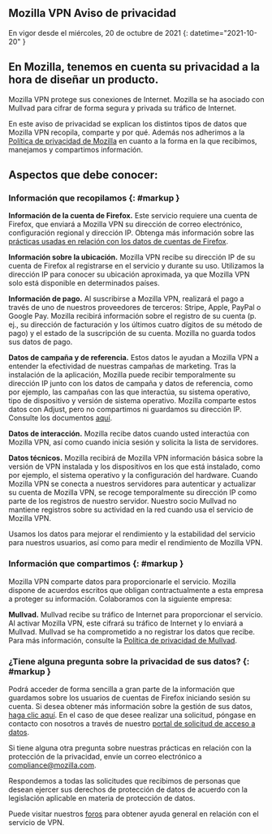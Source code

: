﻿## <span class="privacy-header-firefox">Mozilla VPN</span> <span class="privacy-header-policy">Aviso de privacidad</span>

En vigor desde el miércoles, 20 de octubre de 2021
{: datetime="2021-10-20" }

## En Mozilla, tenemos en cuenta su privacidad a la hora de diseñar un producto.

Mozilla VPN protege sus conexiones de Internet. Mozilla se ha asociado con Mullvad para cifrar de forma segura y privada su tráfico de Internet.

En este aviso de privacidad se explican los distintos tipos de datos que Mozilla VPN recopila, comparte y por qué. Además nos adherimos a la [Política de privacidad de Mozilla](https://www.mozilla.org/privacy/) en cuanto a la forma en la que recibimos, manejamos y compartimos información.

## Aspectos que debe conocer:

### Información que recopilamos {: #markup }

__Información de la cuenta de Firefox.__ Este servicio requiere una cuenta de Firefox, que enviará a Mozilla VPN su dirección de correo electrónico, configuración regional y dirección IP. Obtenga más información sobre las [prácticas usadas en relación con los datos de cuentas de Firefox](https://www.mozilla.org/privacy/firefox/#firefox-accounts-join-firefox).

__Información sobre la ubicación.__ Mozilla VPN recibe su dirección IP de su cuenta de Firefox al registrarse en el servicio y durante su uso. Utilizamos la dirección IP para conocer su ubicación aproximada, ya que Mozilla VPN solo está disponible en determinados países.

__Información de pago.__ Al suscribirse a Mozilla VPN, realizará el pago a través de uno de nuestros proveedores de terceros: Stripe, Apple, PayPal o Google Pay. Mozilla recibirá información sobre el registro de su cuenta (p. ej., su dirección de facturación y los últimos cuatro dígitos de su método de pago) y el estado de la suscripción de su cuenta. Mozilla no guarda todos sus datos de pago. 

__Datos de campaña y de referencia.__ Estos datos le ayudan a Mozilla VPN a entender la efectividad de nuestras campañas de marketing. Tras la instalación de la aplicación, Mozilla puede recibir temporalmente su dirección IP junto con los datos de campaña y datos de referencia, como por ejemplo, las campañas con las que interactúa, su sistema operativo, tipo de dispositivo y versión de sistema operativo. Mozilla comparte estos datos con Adjust, pero no compartimos ni guardamos su dirección IP. Consulte los documentos [aquí](https://github.com/mozilla-mobile/mozilla-vpn-client/blob/main/src/apps/vpn/adjust/adjust.md).

__Datos de interacción.__ Mozilla recibe datos cuando usted interactúa con Mozilla VPN, así como cuando inicia sesión y solicita la lista de servidores.

__Datos técnicos.__ Mozilla recibirá de Mozilla VPN información básica sobre la versión de VPN instalada y los dispositivos en los que está instalado, como por ejemplo, el sistema operativo y la configuración del hardware. Cuando Mozilla VPN se conecta a nuestros servidores para autenticar y actualizar su cuenta de Mozilla VPN, se recoge temporalmente su dirección IP como parte de los registros de nuestro servidor. Nuestro socio Mullvad no mantiene registros sobre su actividad en la red cuando usa el servicio de Mozilla VPN.

Usamos los datos para mejorar el rendimiento y la estabilidad del servicio para nuestros usuarios, así como para medir el rendimiento de Mozilla VPN.

### Información que compartimos {: #markup }

Mozilla VPN comparte datos para proporcionarle el servicio. Mozilla dispone de acuerdos escritos que obligan contractualmente a esta empresa a proteger su información. Colaboramos con la siguiente empresa:

__Mullvad.__ Mullvad recibe su tráfico de Internet para proporcionar el servicio. Al activar Mozilla VPN, este cifrará su tráfico de Internet y lo enviará a Mullvad. Mullvad se ha comprometido a no registrar los datos que recibe. Para más información, consulte la [Política de privacidad de Mullvad](https://mullvad.net/help/no-logging-data-policy/).

### ¿Tiene alguna pregunta sobre la privacidad de sus datos? {: #markup }

Podrá acceder de forma sencilla a gran parte de la información que guardamos sobre los usuarios de cuentas de Firefox iniciando sesión su cuenta. Si desea obtener más información sobre la gestión de sus datos, [haga clic aquí](https://support.mozilla.org/products/privacy-and-security/user-control). En el caso de que desee realizar una solicitud, póngase en contacto con nosotros a través de nuestro [portal de solicitud de acceso a datos](https://privacyportal.onetrust.com/webform/1350748f-7139-405c-8188-22740b3b5587/4ba08202-2ede-4934-a89e-f0b0870f95f0).

Si tiene alguna otra pregunta sobre nuestras prácticas en relación con la protección de la privacidad, envíe un correo electrónico a compliance@mozilla.com.

Respondemos a todas las solicitudes que recibimos de personas que desean ejercer sus derechos de protección de datos de acuerdo con la legislación aplicable en materia de protección de datos.

Puede visitar nuestros [foros](https://support.mozilla.org/) para obtener ayuda general en relación con el servicio de VPN.
